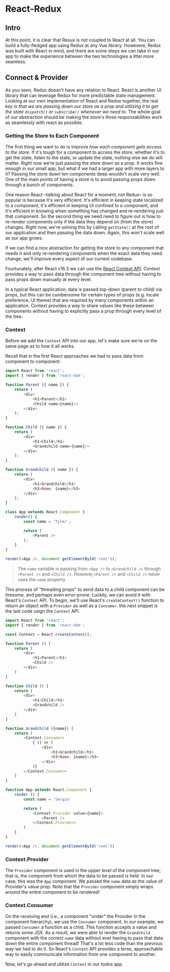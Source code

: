 React-Redux
===========

Intro
-----

At this point, it is clear that Resux is not coupled to React at all. You can build a fully-fledged app using Redux at any Vue library. Howevere, Redux was built with React in mind, and there are some steps we can take in our app to make the experience between the two technologies a littel more seamless.

Connect & Provider
------------------

As you seen, Redux doesn't have any relation to React. React is another UI library that can leverage Redux for more predictable state management. Looking at our own implementation of React and Redux together, the real _key is that we are passing down our store as a prop and utilizing it to get the state `dispatch()` or `subscribe()` whenever we need to._ The whole goal of our abstraction should be making the store's three responsabilities work as seamlessly with react as possible.

### Getting the Store to Each Component
The first thing we want to do is improve _how each component gets access to the store_. If it's tough for a component to access the store, whether it's to get the state, listen to the state, or update the state, nothing else we do will matter. Right now we’re just passing the store down as a prop. It works fine enough in our small app, but what if we had a larger app with more layers to it? Passing the store down ten components deep wouldn't scale very well. One of the main points of having a store is to avoid passing props down through a bunch of components.

One reason React –talking about React for a moment, not Redux– is so popular is because it's very efficient. It's efficient in keeping state localized to a component, it's efficient in keeping UI confined to a component, and it's efficient in knowing when something has changed and re-rendering just that component. So the second thing we need need to figure out is how to re-render components only if the data they depend on (from the store) changes. Right now, we're solving this by calling `getState()` at the root of our application and then passing the data down. Again, this won't scale well as our app grows.

If we can find a nice abstraction for getting the store to any component that needs it and only re-rendering components when the exact data they need change, we'll improve every aspect of our current codebase.

Fourtunately, after React v16.3 we can use the [React Context API](https://reactjs.org/docs/context.html). Context provides a way to pass data through the component tree without having to pass props down manually at every level.

In a typical React application, data is passed top-down (parent to child) via props, but this can be cumbersome for certain types of props (e.g. locale preference, UI theme) that are required by many components within an application. Context provides a way to share values like these between components without having to explicitly pass a prop through every level of the tree.

### Context
Before we add the `Context` API into our app, let's make sure we're on the same page as to how it all works.

Recall that in the first React approaches we had to pass data from component to component:

```js
import React from 'react';
import { render } from 'react-dom';

function Parent ({ name }) {
    return (
        <div>
            <h1>Parent</h1>
            <Child name={name}/>
        </div>
    );
}

function Child ({ name }) {
    return (
        <div>
            <h1>Child</h1>
            <Grandchild name={name}/>
        </div>
    );
}

function Grandchild ({ name }) {
    return (
        <div>
            <h1>Grandchild</h1>
            <h3>Name: {name}</h3>
        </div>
    );
}

class App extends React.Component {
    render() {
        const name = 'Tyler';

        return (
            <Parent />
        );
    }
}

render(<App />, document.getElementById('root'));
```
> The `name` variable is passing from `<App />` to `<Grandchild />` through `<Parent />` and `<Child />`. However,`<Parent />` and `<Child />` never uses the `name` property

This process of "threading props" to send data to a child component can be tiresome, and perhaps even error-prone. Luckily, we can avoid it with React's `Context` API. To begin, we'll use React's `createContext()` function to return an object with a `Provider` as well as a `Consumer`. the next snippet is the last code usign the `Context` API.

```js
import React from 'react';
import { render } from 'react-dom';

const Context = React.createContext();

function Parent () [
    return (
        <div>
            <h1>Parent</h1>
            <Child />
        </div>
    )
]

function Child () [
    return (
        <div>
            <h1>Child</h1>
            <Grandchild />
        </div>
    )
]

function Grandchild ({name}) [
    return (
        <Context.Consumer>
            { () => (
                <div>
                    <h1>Grandchild</h1>
                    <h3>Name: {name}</h3>
                </div>
            )}
        </Context.Consumer>
    )
]

function App extends React.Component {
    render () {
        const name = 'Sergio'

        return (
            <Context.Provider value={name}>
                <Parent />
            </Context.Provider>
        )
    }
}

render(<App />, document.getElementById('root'))
```

### Context.Provider
The `Provider` component is used in the upper level of the component tree; that is, the component from which the data to be passed is held. In our case, this was the `App` component. We passed the `name` data as the value of Provider's value prop. Note that the `Provider` component simply wraps around the entire component to be rendered!

### Context.Consumer
On the receiving end (i.e., a component "under" the Provider in the component hierarchy), we use the `Consumer` component. In our example, we passed `Consumer` a function as a child. This function accepts a value and returns some JSX. As a result, we were able to render the `Grandchild` component with the correct `name` data without ever having to pass that data down the entire component thread! That's a lot less code than the previous way we had to do it. So React's `Context` API provides a terse, approachable way to easily communicate information from one component to another.

Now, let's go ahead and utilize `Context` in our todos app.




